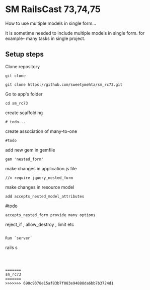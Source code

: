 SM RailsCast 73,74,75
===============

How to use multiple models in single form...

It is sometime needed to include multiple models in single form. for example- many tasks in single project.

Setup steps
------------

Clone repository

```
git clone 

git clone https://github.com/sweetymehta/sm_rc73.git
```
Go to app's folder
```
cd sm_rc73
```
create scaffolding
```
# todo...
```
create association of many-to-one 
```
#todo
```
add new gem in gemfile
```
gem 'nested_form'
```
make changes in application.js file
```
//= require jquery_nested_form
```
make changes in resource model
```
add accepts_nested_model_attributes
```
#todo
```
accepts_nested_form provide many options
```
reject_if , allow_destroy , limit etc
```

Run `server`
```
rails s 
```



=======
sm_rc73
=======
>>>>>>> 690c9378e15af83b7f083e94888da6bb7b3724d1

